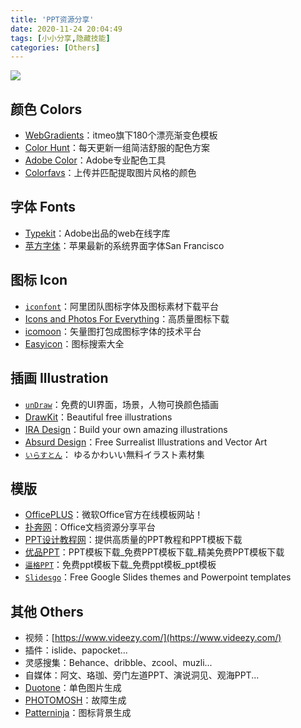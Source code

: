 ```yaml
---
title: 'PPT资源分享'
date: 2020-11-24 20:04:49
tags: [小小分享,隐藏技能]
categories: [Others]
---
```

<!--more-->
![](https://xtopia-1258297046.cos.ap-shanghai.myqcloud.com/ppt.png)
## 颜色 Colors

* [WebGradients](https://webgradients.com/)：itmeo旗下180个漂亮渐变色模板
* [Color Hunt](http://www.colorhunt.co/)：每天更新一组简洁舒服的配色方案
* [Adobe Color](https://color.adobe.com/create)：Adobe专业配色工具
* [Colorfavs](http://www.colorfavs.com/)：上传并匹配提取图片风格的颜色

## 字体 Fonts

* [Typekit](https://fonts.adobe.com/)：Adobe出品的web在线字库
* [苹方字体](https://developer.apple.com/fonts/)：苹果最新的系统界面字体San Francisco

## 图标 Icon

* [`iconfont`](https://www.iconfont.cn/)：阿里团队图标字体及图标素材下载平台
* [Icons and Photos For Everything](https://thenounproject.com/)：高质量图标下载
* [icomoon](https://icomoon.io/)：矢量图打包成图标字体的技术平台
* [Easyicon](https://www.easyicon.net/language.en/)：图标搜索大全

## 插画 Illustration

* [`unDraw`](https://undraw.co/illustrations)：免费的UI界面，场景，人物可换颜色插画
* [DrawKit](https://www.drawkit.io/)：Beautiful free illustrations
* [IRA Design](https://iradesign.io/)：Build your own amazing illustrations
* [Absurd Design](https://absurd.design/)：Free Surrealist Illustrations and Vector Art
* [`いらすとん`](http://www.irasuton.com/)： ゆるかわいい無料イラスト素材集

## 模版

* [OfficePLUS](http://www.officeplus.cn/Template/Home.shtml)：微软Office官方在线模板网站！
* [扑奔网](http://www.pooban.com/)：Office文档资源分享平台
* [PPT设计教程网](http://www.pptfans.cn/)：提供高质量的PPT教程和PPT模板下载
* [优品PPT](http://www.ypppt.com/)：PPT模板下载_免费PPT模板下载_精美免费PPT模板下载
* [`逼格PPT`](http://www.tretars.com/)：免费ppt模板下载_免费ppt模板_ppt模板
* [`Slidesgo`](https://slidesgo.com/)：Free Google Slides themes and Powerpoint templates

## 其他 Others

- 视频：[https://www.videezy.com/](https://www.videezy.com/)
- 插件：islide、papocket...
- 灵感搜集：Behance、dribble、zcool、muzli...
- 自媒体：阿文、珞珈、旁门左道PPT、演说洞见、观海PPT...
- [Duotone](https://duotone.shapefactory.co/)：单色图片生成
- [PHOTOMOSH](https://photomosh.com/)：故障生成
- [Patterninja](https://patterninja.com/)：图标背景生成